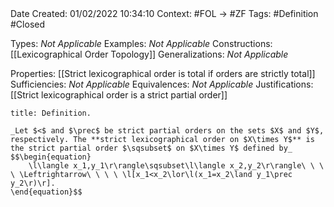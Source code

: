 <br />
<br />

Date Created: 01/02/2022 10:34:10
Context: #FOL $\to$ #ZF
Tags: #Definition #Closed 

Types: _Not Applicable_
Examples: _Not Applicable_
Constructions: [[Lexicographical Order Topology]]
Generalizations: _Not Applicable_

Properties: [[Strict lexicographical order is total if orders are strictly total]]
Sufficiencies: _Not Applicable_
Equivalences: _Not Applicable_
Justifications: [[Strict lexicographical order is a strict partial order]]

``` ad-Definition
title: Definition.

_Let $<$ and $\prec$ be strict partial orders on the sets $X$ and $Y$, respectively. The **strict lexicographical order on $X\times Y$** is the strict partial order $\sqsubset$ on $X\times Y$ defined by_
$$\begin{equation}
    \l\langle x_1,y_1\r\rangle\sqsubset\l\langle x_2,y_2\r\rangle\ \ \ \ \Leftrightarrow\ \ \ \ \l[x_1<x_2\lor\l(x_1=x_2\land y_1\prec y_2\r)\r].
\end{equation}$$

```

